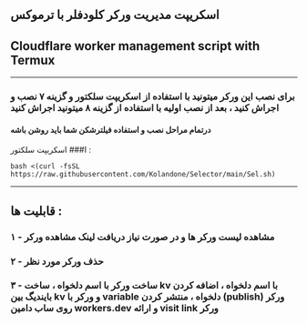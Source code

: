 ## اسکریپت مدیریت ورکر کلودفلر با ترموکس 
## Cloudflare worker management script with Termux 
---

### برای نصب این ورکر میتونید با استفاده از اسکریپت سلکتور و گزینه ۷ نصب و اجراش کنید ، بعد از نصب اولیه با استفاده از گزینه ۸ میتونید اجراش کنید
#### درتمام مراحل نصب و استفاده فیلترشکن شما باید روشن باشه
ا### اسکریپت سلکتور :

```
bash <(curl -fsSL https://raw.githubusercontent.com/Kolandone/Selector/main/Sel.sh)
```

---
## قابلیت ها :
### ۱ - مشاهده لیست ورکر ها و در صورت نیاز دریافت لینک مشاهده ورکر
### ۲ - حذف ورکر مورد نظر
### ۳ - ساخت ورکر با اسم دلخواه ، ساخت kv با اسم دلخواه ، اضافه کردن بایندیگ بین kv و ورکر با variable دلخواه ، منتشر کردن (publish) ورکر روی ساب دامین workers.dev و ارائه visit link ورکر
